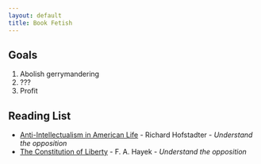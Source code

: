 ```yaml
---
layout: default
title: Book Fetish
---
```


## Goals
1. Abolish gerrymandering
2. ???
3. Profit

## Reading List
* [Anti-Intellectualism in American Life](http://a.co/3y9w50B) - Richard Hofstadter - *Understand the opposition*
* [The Constitution of Liberty](http://a.co/4k21PFU) -  F. A. Hayek - *Understand the opposition*
